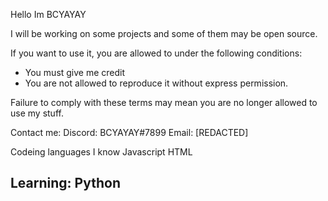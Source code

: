 Hello Im BCYAYAY

I will be working on some projects and some of them may be open source.

If you want to use it, you are allowed to under the following conditions:
- You must give me credit
- You are not allowed to reproduce it without express permission.

Failure to comply with these terms may mean you are no longer allowed to use my stuff.

Contact me:
Discord: BCYAYAY#7899
Email: [REDACTED]

Codeing languages I know
Javascript
HTML

Learning:
Python 
----
